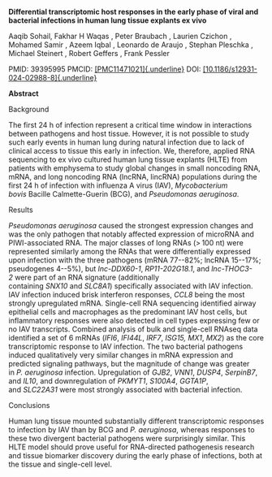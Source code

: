 **Differential transcriptomic host responses in the early phase of viral
and bacterial infections in human lung tissue explants ex vivo**

Aaqib Sohail, Fakhar H Waqas , Peter Braubach , Laurien Czichon ,
Mohamed Samir , Azeem Iqbal , Leonardo de Araujo , Stephan Pleschka ,
Michael Steinert , Robert Geffers , Frank Pessler

PMID: 39395995
PMCID: [[PMC11471021]{.underline}](https://pmc.ncbi.nlm.nih.gov/articles/PMC11471021/)
DOI: [[10.1186/s12931-024-02988-8]{.underline}](https://doi.org/10.1186/s12931-024-02988-8)

**Abstract**

Background

The first 24 h of infection represent a critical time window in
interactions between pathogens and host tissue. However, it is not
possible to study such early events in human lung during natural
infection due to lack of clinical access to tissue this early in
infection. We, therefore, applied RNA sequencing to ex vivo cultured
human lung tissue explants (HLTE) from patients with emphysema to study
global changes in small noncoding RNA, mRNA, and long noncoding RNA
(lncRNA, lincRNA) populations during the first 24 h of infection with
influenza A virus (IAV), *Mycobacterium bovis* Bacille Calmette-Guerin
(BCG), and *Pseudomonas aeruginosa*.

Results

*Pseudomonas aeruginosa* caused the strongest expression changes and was
the only pathogen that notably affected expression of microRNA and
PIWI-associated RNA. The major classes of long RNAs (\> 100 nt) were
represented similarly among the RNAs that were differentially expressed
upon infection with the three pathogens (mRNA 77--82%; lncRNA 15--17%;
pseudogenes 4--5%), but *lnc-DDX60-1*, *RP11-202G18.1*,
and *lnc-THOC3-2* were part of an RNA signature (additionally
containing *SNX10* and *SLC8A1*) specifically associated with IAV
infection. IAV infection induced brisk interferon
responses, *CCL8* being the most strongly upregulated mRNA. Single-cell
RNA sequencing identified airway epithelial cells and macrophages as the
predominant IAV host cells, but inflammatory responses were also
detected in cell types expressing few or no IAV transcripts. Combined
analysis of bulk and single-cell RNAseq data identified a set of 6 mRNAs
(*IFI6*, *IFI44L*, *IRF7*, *ISG15, MX1*, *MX2*) as the core
transcriptomic response to IAV infection. The two bacterial pathogens
induced qualitatively very similar changes in mRNA expression and
predicted signaling pathways, but the magnitude of change was greater
in *P. aeruginosa* infection. Upregulation
of *GJB2*, *VNN1*, *DUSP4*, *SerpinB7*, and *IL10*, and downregulation
of *PKMYT1*, *S100A4*, *GGTA1P*, and *SLC22A31* were most strongly
associated with bacterial infection.

Conclusions

Human lung tissue mounted substantially different transcriptomic
responses to infection by IAV than by BCG and *P. aeruginosa*, whereas
responses to these two divergent bacterial pathogens were surprisingly
similar. This HLTE model should prove useful for RNA-directed
pathogenesis research and tissue biomarker discovery during the early
phase of infections, both at the tissue and single-cell level.
